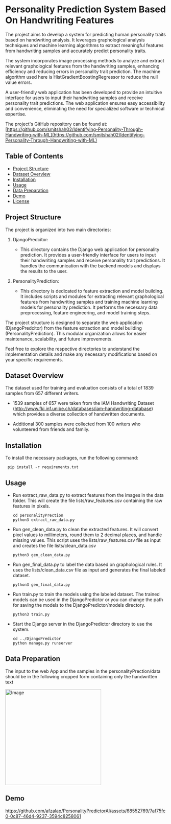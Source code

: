 # Personality Prediction System Based On Handwriting Features

The project aims to develop a system for predicting human personality traits based on handwriting analysis. It leverages graphological analysis techniques and machine learning algorithms to extract meaningful features from handwriting samples and accurately predict personality traits.

The system incorporates image processing methods to analyze and extract relevant graphological features from the handwriting samples, enhancing efficiency and reducing errors in personality trait prediction. The machine algorithm used here is HistGradientBoostingRegressor to reduce the null value errors.

A user-friendly web application has been developed to provide an intuitive interface for users to input their handwriting samples and receive personality trait predictions. The web application ensures easy accessibility and convenience, eliminating the need for specialized software or technical expertise.

The project's GitHub repository can be found at: [https://github.com/smitshah02/Identifying-Personality-Through-Handwriting-with-ML](https://github.com/smitshah02/Identifying-Personality-Through-Handwriting-with-ML)

## Table of Contents

- [Project Structure](#project-structure)
- [Dataset Overview](#dataset-overview)
- [Installation](#installation)
- [Usage](#usage)
- [Data Preparation](#data-preparation)
- [Demo](#demo)
- [License](#license)

## Project Structure

The project is organized into two main directories:

1. DjangoPredcitor:
   - This directory contains the Django web application for personality prediction. It provides a user-friendly interface for users to input their handwriting samples and receive personality trait predictions. It handles the communication with the backend models and displays the results to the user.

2. PersonalityPrediction:
   - This directory is dedicated to feature extraction and model building. It includes scripts and modules for extracting relevant graphological features from handwriting samples and training machine learning models for personality prediction. It performs the necessary data preprocessing, feature engineering, and model training steps.

The project structure is designed to separate the web application (DjangoPredcitor) from the feature extraction and model building (PersonalityPrediction). This modular organization allows for easier maintenance, scalability, and future improvements.

Feel free to explore the respective directories to understand the implementation details and make any necessary modifications based on your specific requirements.

## Dataset Overview

The dataset used for training and evaluation consists of a total of 1839 samples from 657 different writers. 

- 1539 samples of 657 were taken from the IAM Handwriting Dataset (http://www.fki.inf.unibe.ch/databases/iam-handwriting-database) which provides a diverse collection of handwritten documents.

- Additional 300 samples were collected from 100 writers who volunteered from friends and family.

## Installation

To install the necessary packages, run the following command:

 ```
  pip install -r requirements.txt
 ```
 
## Usage

- Run extract_raw_data.py to extract features from the images in the data folder. This will create the file lists/raw_features.csv       containing the raw features in pixels.

  ```
  cd personalityPrection
  python3 extract_raw_data.py
  ```
  
- Run gen_clean_data.py to clean the extracted features. It will convert pixel values to millimeters, round them to 2 decimal places, and handle missing values. This script uses the lists/raw_features.csv file as input and creates the file lists/clean_data.csv

  ```
  python3 gen_clean_data.py
  ```
  
- Run gen_final_data.py to label the data based on graphological rules. It uses the lists/clean_data.csv file as input and generates the final labeled dataset.

  ```
  python3 gen_final_data.py
  ```
  
- Run train.py to train the models using the labeled dataset. The trained models can be used in the DjangoPredictor or you can change the path for saving the models to the DjangoPredictor/models directory.

  ```
  python3 train.py
  ```
  
- Start the Django server in the DjangoPredictor directory to use the system.

  ```
  cd ../DjangoPredictor
  python manage.py runserver
  ```

## Data Preparation

The input to the web App and the samples in the personalityPrection/data should be in the following cropped form containing only the handwritten text


<img src="https://github.com/afzalap/PersonalityPredictorAI/assets/68552769/18cdabd7-1268-4794-8f13-09cebfa956c7" alt="Image" width="300" height="300"/>

## Demo


https://github.com/afzalap/PersonalityPredictorAI/assets/68552769/7af75fc0-0c87-46d4-9237-3594c8258061

